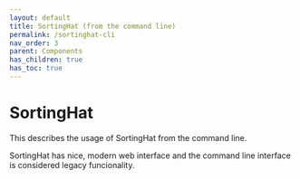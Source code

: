 ```yaml
---
layout: default
title: SortingHat (from the command line)
permalink: /sortinghat-cli
nav_order: 3
parent: Components
has_children: true
has_toc: true
---
```


# SortingHat

This describes the usage of SortingHat from the command line.

SortingHat has nice, modern web interface and the command line interface
is considered legacy funcionality.
